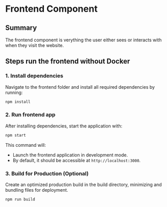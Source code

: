 # Frontend Component

## Summary

The frontend component is verything the user either sees or interacts with when they visit the website.

## Steps run the frontend without Docker

### 1. Install dependencies

Navigate to the frontend folder and install all required dependencies by running:

```bash
npm install
```

### 2. Run frontend app

After installing dependencies, start the application with:

```bash
npm start
```

This command will:

- Launch the frontend application in development mode.
- By default, it should be accessible at `http://localhost:3000`.


### 3. Build for Production (Optional)

Create an optimized production build in the build directory, minimizing and bundling files for deployment.

```bash
npm run build
```